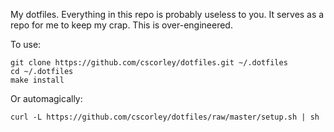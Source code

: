 My dotfiles. Everything in this repo is probably useless to you. It serves as
a repo for me to keep my crap. This is over-engineered. 

To use:

    git clone https://github.com/cscorley/dotfiles.git ~/.dotfiles
    cd ~/.dotfiles
    make install

Or automagically:

    curl -L https://github.com/cscorley/dotfiles/raw/master/setup.sh | sh
